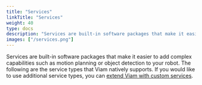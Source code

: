 ```yaml
---
title: "Services"
linkTitle: "Services"
weight: 40
type: docs
description: "Services are built-in software packages that make it easier to add complex capabilities such as motion planning or object detection to your robot."
images: ["/services.png"]
---
```


Services are built-in software packages that make it easier to add complex capabilities such as motion planning or object detection to your robot.
The following are the service types that Viam natively supports.
If you would like to use additional service types, you can [extend Viam with custom services](/extend/modular-resources/#use-a-modular-resource-with-your-robot).
